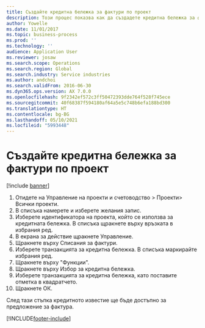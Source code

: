 ```yaml
---
title: Създайте кредитна бележка за фактури по проект
description: Този процес показва как да създадете кредитна бележка за фактури за проекти, които са били осчетоводени.
author: Yowelle
ms.date: 11/01/2017
ms.topic: business-process
ms.prod: ''
ms.technology: ''
audience: Application User
ms.reviewer: josaw
ms.search.scope: Operations
ms.search.region: Global
ms.search.industry: Service industries
ms.author: andchoi
ms.search.validFrom: 2016-06-30
ms.dyn365.ops.version: AX 7.0.0
ms.openlocfilehash: 9f2342ef572c3ff50472393dde764f528f745ece
ms.sourcegitcommit: 40f68387f594180af64a5e5c748b6efa188bd300
ms.translationtype: HT
ms.contentlocale: bg-BG
ms.lasthandoff: 05/10/2021
ms.locfileid: "5993448"
---
```

# <a name="create-a-credit-note-on-project-invoices"></a>Създайте кредитна бележка за фактури по проект

[!include [banner](../../includes/banner.md)]

1. Отидете на Управление на проекти и счетоводство > Проекти> Всички проекти. 
2. В списъка намерете и изберете желания запис. 
3. Изберете идентификатора на проекта, който се използва за кредитната бележка. В списъка щракнете върху връзката в избрания ред. 
4. В екрана за действие щракнете Управление. 
5. Щракнете върху Списания за фактури. 
6. Изберете транзакцията за кредитна бележка. В списъка маркирайте избрания ред. 
7. Щракнете върху "Функции". 
8. Щракнете върху Избор за кредитна бележка. 
9. Изберете транзакцията за кредитна бележка, като поставите отметка в квадратчето.
10. Щракнете ОК. 

След тази стъпка кредитното известие ще бъде достъпно за предложение за фактура.


[!INCLUDE[footer-include](../../includes/footer-banner.md)]